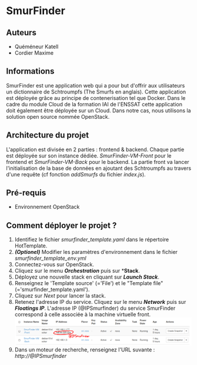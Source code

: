 # SmurFinder

## Auteurs
- Quéméneur Katell
- Cordier Maxime

## Informations
SmurFinder est une application web qui a pour but d'offrir aux utilisateurs un dictionnaire de Schtroumpfs (The Smurfs en anglais). Cette application est déployée grâce au principe de contenerisation tel que Docker. Dans le cadre du module Cloud de la formation IAI de l'ENSSAT cette application doit également être déployée sur un Cloud. Dans notre cas, nous utilisons la solution open source nommée OpenStack. 

## Architecture du projet
L'application est divisée en 2 parties : frontend & backend. Chaque partie est déployée sur son instance dédiée. *SmurFinder-VM-Front* pour le frontend et *SmurFinder-VM-Back* pour le backend. La partie front va lancer l'initialisation de la base de données en ajoutant des Schtroumpfs au travers d'une requête (cf fonction *addSmurfs* du fichier *index.js*). 

## Pré-requis
- Environnement OpenStack

## Comment déployer le projet ? 
1. Identifiez le fichier *smurfinder_template.yaml* dans le répertoire HotTemplate.
1. ***(Optionel)*** Modifier les paramètres d'environnement dans le fichier *smurfinder_template_env.yml*
1. Connectez-vous sur OpenStack.
1. Cliquez sur le menu ***Orchestration*** puis sur ***Stack**.
1. Déployez une nouvelle stack en cliquant sur ***Launch Stack***.
1. Renseignez le 'Template source' (='File') et le "Template file" (='smurfinder_template.yaml').
1. Cliquez sur *Next* pour lancer la stack.
1. Retenez l'adresse IP du service. Cliquez sur le menu ***Network*** puis sur ***Floatings IP***. L'adresse IP (@IPSmurfinder) du service SmurFinder correspond à celle associée à la machine virtuelle front. 
![Screenshot](./readme_pictures/IPSmurfinder_place.png)
1. Dans un moteur de recherche, renseignez l'URL suvante : *http://@IPSmurfinder*